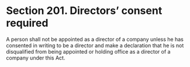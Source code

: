 # Section 201. Directors’ consent required

A person shall not be appointed as a director of a company unless he has consented in writing to be a director and make a declaration that he is not disqualified from being appointed or holding office as a director of a company under this Act.

